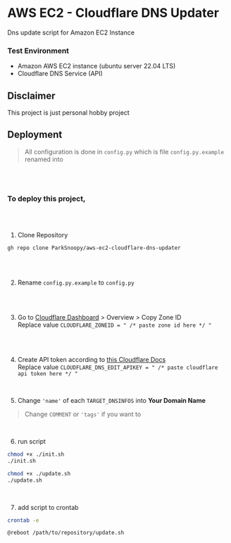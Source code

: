 
# AWS EC2 - Cloudflare DNS Updater

Dns update script for Amazon EC2 Instance


### Test Environment
* Amazon AWS EC2 instance (ubuntu server 22.04 LTS)
* Cloudflare DNS Service (API)

## Disclaimer

This project is just personal hobby project


## Deployment

> All configuration is done in `config.py`
> which is file `config.py.example` renamed into

<br/>
<br/>

### To deploy this project, 

<br/>
<br/>

1. Clone Repository
```bash
gh repo clone ParkSnoopy/aws-ec2-cloudflare-dns-updater
```

<br/>
<br/>

2. Rename `config.py.example` to `config.py`

<br/>
<br/>

3. Go to [Cloudflare Dashboard](https://dash.cloudflare.com/) > Overview > Copy Zone ID \
   Replace value `CLOUDFLARE_ZONEID = " /* paste zone id here */ "`

<br/>
<br/>

4. Create API token according to [this Cloudflare Docs](https://developers.cloudflare.com/fundamentals/api/get-started/create-token/) \
   Replace value `CLOUDFLARE_DNS_EDIT_APIKEY = " /* paste cloudflare api token here */ "`

<br/>

5. Change `'name'` of each `TARGET_DNSINFOS` into **Your Domain Name**
>  Change `COMMENT` or `'tags'` if you want to

<br/>

6. run script
```bash
chmod +x ./init.sh
./init.sh

chmod +x ./update.sh
./update.sh
```

<br/>

7. add script to crontab
```bash
crontab -e
```
```nano
@reboot /path/to/repository/update.sh
```
